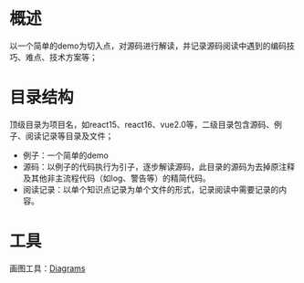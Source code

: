 # 概述

以一个简单的demo为切入点，对源码进行解读，并记录源码阅读中遇到的编码技巧、难点、技术方案等；

# 目录结构

顶级目录为项目名，如react15、react16、vue2.0等，二级目录包含源码、例子、阅读记录等目录及文件；

- 例子：一个简单的demo
- 源码：以例子的代码执行为引子，逐步解读源码，此目录的源码为去掉原注释及其他非主流程代码（如log、警告等）的精简代码。
- 阅读记录：以单个知识点记录为单个文件的形式，记录阅读中需要记录的内容。

# 工具

画图工具：[Diagrams](https://app.diagrams.net/)